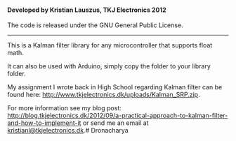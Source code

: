 #### Developed by Kristian Lauszus, TKJ Electronics 2012

The code is released under the GNU General Public License.
_________

This is a Kalman filter library for any microcontroller that supports float math.

It can also be used with Arduino, simply copy the folder to your library folder.

My assignment I wrote back in High School regarding Kalman filter can be found here: <http://www.tkjelectronics.dk/uploads/Kalman_SRP.zip>.

For more information see my blog post: <http://blog.tkjelectronics.dk/2012/09/a-practical-approach-to-kalman-filter-and-how-to-implement-it> or send me an email at <kristianl@tkjelectronics.dk>.# Dronacharya
